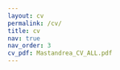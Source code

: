 ```yaml
---
layout: cv
permalink: /cv/
title: cv
nav: true
nav_order: 3
cv_pdf: Mastandrea_CV_ALL.pdf
---
```



